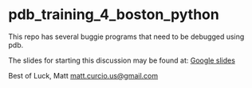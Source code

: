 # pdb_training_4_boston_python
This repo has several buggie programs that need to be debugged using pdb.

The slides for starting this discussion may be found at: [Google slides]("https://docs.google.com/presentation/d/e/2PACX-1vQzj95YhqPzVpRJLvJAwAavxhKVJA3-jQWG047mzuYZV2nCHDEnquQdUXeWlDGJfWRdTNFPdWZCXdMM/embed?start=false&loop=false&delayms=3000")

Best of Luck,
Matt
matt.curcio.us@gmail.com
